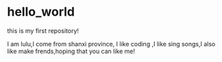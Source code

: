 # hello_world
this is my first repository!

I am lulu,I come from shanxi province, I like coding ,I like sing songs,I also like make frends,hoping that you can like me!
